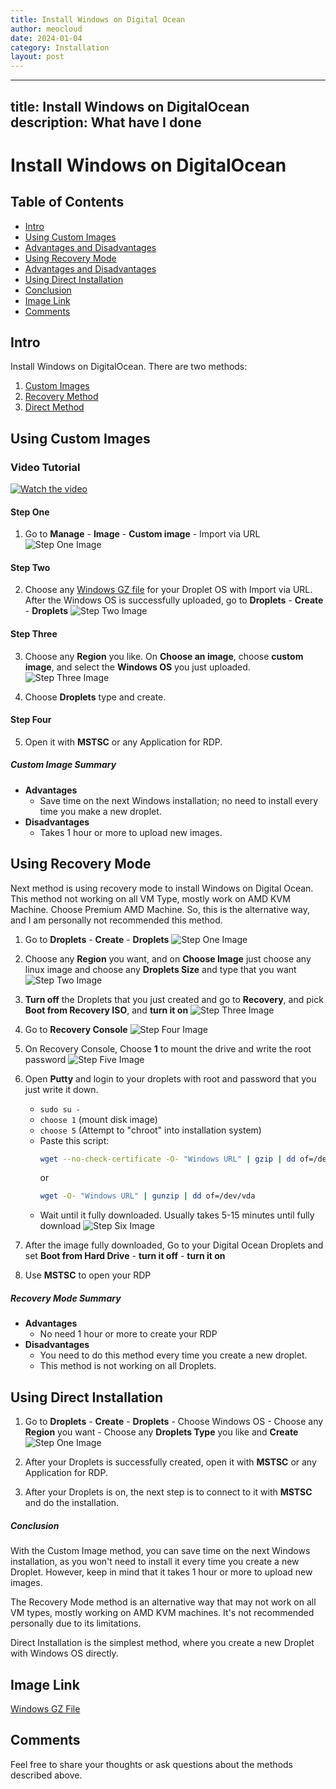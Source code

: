 ```yaml
---
title: Install Windows on Digital Ocean
author: meocloud
date: 2024-01-04
category: Installation
layout: post
---
```


---
title: Install Windows on DigitalOcean
description: What have I done
---

# Install Windows on DigitalOcean

## Table of Contents
- [Intro](#intro)
- [Using Custom Images](#using-custom-images)
- [Advantages and Disadvantages](#custom-image-summary)
- [Using Recovery Mode](#using-recovery-mode)
- [Advantages and Disadvantages](#recovery-mode-summary)
- [Using Direct Installation](#using-direct-installation)
- [Conclusion](#conclusion)
- [Image Link](#image-link)
- [Comments](#comments)

## Intro
Install Windows on DigitalOcean. There are two methods:
1. [Custom Images](#using-custom-images)
2. [Recovery Method](#using-recovery-mode)
3. [Direct Method](#using-direct-installation)

## Using Custom Images
### Video Tutorial
[![Watch the video](https://meocloud.my.id/wp-content/uploads/2023/11/aaaaa-970x527.png)](https://www.youtube.com/embed/jhafqQ3UYp4)

#### Step One
1. Go to **Manage** - **Image** - **Custom image** - Import via URL
   ![Step One Image](https://meocloud.my.id/wp-content/uploads/2022/11/do1.png)

#### Step Two
2. Choose any [Windows GZ file](https://meocloud.my.id/?p=6) for your Droplet OS with Import via URL.
   After the Windows OS is successfully uploaded, go to **Droplets** - **Create** - **Droplets**
   ![Step Two Image](https://meocloud.my.id/wp-content/uploads/2022/11/do2.png)

#### Step Three
3. Choose any **Region** you like.
   On **Choose an image**, choose **custom image**, and select the **Windows OS** you just uploaded.
   ![Step Three Image](https://meocloud.my.id/wp-content/uploads/2022/11/do3.png)

4. Choose **Droplets** type and create.

#### Step Four
5. Open it with **MSTSC** or any Application for RDP.

##### Custom Image Summary
- **Advantages**
  - Save time on the next Windows installation; no need to install every time you make a new droplet.
- **Disadvantages**
  - Takes 1 hour or more to upload new images.

## Using Recovery Mode
Next method is using recovery mode to install Windows on Digital Ocean. This method not working on all VM Type, mostly work on AMD KVM Machine. Choose Premium AMD Machine. So, this is the alternative way, and I am personally not recommended this method.

1. Go to **Droplets** - **Create** - **Droplets**
   ![Step One Image](https://meocloud.my.id/wp-content/uploads/2022/11/do2.png)

2. Choose any **Region** you want, and on **Choose Image** just choose any linux image and choose any **Droplets Size** and type that you want
   ![Step Two Image](https://meocloud.my.id/wp-content/uploads/2022/11/do4.png)

3. **Turn off** the Droplets that you just created and go to **Recovery**, and pick **Boot from Recovery ISO**, and **turn it on**
   ![Step Three Image](https://meocloud.my.id/wp-content/uploads/2022/11/do5.png)

4. Go to **Recovery Console**
   ![Step Four Image](https://meocloud.my.id/wp-content/uploads/2022/11/do6.png)

5. On Recovery Console, Choose **1** to mount the drive and write the root password
   ![Step Five Image](https://meocloud.my.id/wp-content/uploads/2022/11/do7.png)

6. Open **Putty** and login to your droplets with root and password that you just write it down.
   - `sudo su -`
   - `choose 1` (mount disk image)
   - `choose 5` (Attempt to "chroot" into installation system)
   - Paste this script:
     ```sh
     wget --no-check-certificate -O- "Windows URL" | gzip | dd of=/dev/vda
     ```
     or
     ```sh
     wget -O- "Windows URL" | gunzip | dd of=/dev/vda
     ```
   - Wait until it fully downloaded. Usually takes 5-15 minutes until fully download
   ![Step Six Image](https://meocloud.my.id/wp-content/uploads/2022/11/do8.png)

7. After the image fully downloaded, Go to your Digital Ocean Droplets and set **Boot from Hard Drive** - **turn it off** - **turn it on**

8. Use **MSTSC** to open your RDP

##### Recovery Mode Summary
- **Advantages**
  - No need 1 hour or more to create your RDP
- **Disadvantages**
  - You need to do this method every time you create a new droplet.
  - This method is not working on all Droplets.

## Using Direct Installation
1. Go to **Droplets** - **Create** - **Droplets** - Choose Windows OS - Choose any **Region** you want - Choose any **Droplets Type** you like and **Create**
   ![Step One Image](https://meocloud.my.id/wp-content/uploads/2022/11/do2.png)

2. After your Droplets is successfully created, open it with **MSTSC** or any Application for RDP.

3. After your Droplets is on, the next step is to connect to it with **MSTSC** and do the installation.

##### Conclusion
With the Custom Image method, you can save time on the next Windows installation, as you won't need to install it every time you create a new Droplet. However, keep in mind that it takes 1 hour or more to upload new images.

The Recovery Mode method is an alternative way that may not work on all VM types, mostly working on AMD KVM machines. It's not recommended personally due to its limitations.

Direct Installation is the simplest method, where you create a new Droplet with Windows OS directly.

## Image Link
[Windows GZ File](https://meocloud.my.id/?p=6)

## Comments
Feel free to share your thoughts or ask questions about the methods described above.
